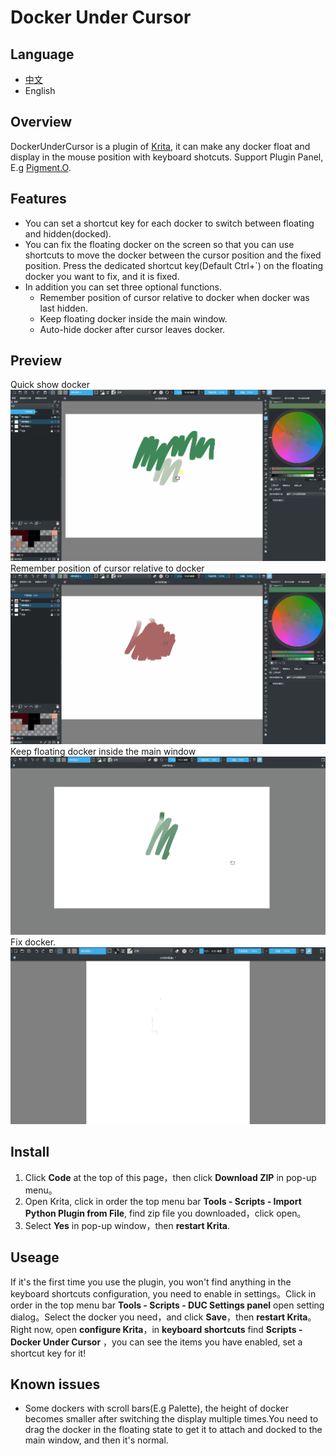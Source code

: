 # Docker Under Cursor

## Language

- [中文](/README__ZH.md)
- English

## Overview

DockerUnderCursor is a plugin of [Krita](https://krita.org/), it can make any docker float and display in the mouse position with keyboard shotcuts. Support Plugin Panel, E.g [Pigment.O](https://github.com/EyeOdin/Pigment.O).

## Features

- You can set a shortcut key for each docker to switch between floating and hidden(docked).
- You can fix the floating docker on the screen so that you can use shortcuts to move the docker between the cursor position and the fixed position. Press the dedicated shortcut key(Default Ctrl+`) on the floating docker you want to fix, and it is fixed.
- In addition you can set three optional functions.
  - Remember position of cursor relative to docker when docker was last hidden.
  - Keep floating docker inside the main window.
  - Auto-hide docker after cursor leaves docker.

## Preview

Quick show docker
![Preview](https://github.com/Aqaao/DockerUnderCursor/blob/main/IMAGE/Preview.gif)
Remember position of cursor relative to docker
![RememberRelativePosition](https://github.com/Aqaao/DockerUnderCursor/blob/main/IMAGE/RememberRelativePosition.gif)
Keep floating docker inside the main window
![KeepInMainwindow](https://github.com/Aqaao/DockerUnderCursor/blob/main/IMAGE/KeepInMainwindow.gif)
Fix docker.
![FixedFloattingDocker](https://github.com/Aqaao/DockerUnderCursor/blob/main/IMAGE/FixedFloattingDocker.gif)

## Install

1. Click **Code** at the top of this page，then click **Download ZIP** in pop-up menu。
2. Open Krita, click in order the top menu bar **Tools \- Scripts \- Import Python Plugin from File**, find zip file you downloaded，click open。
3. Select **Yes** in pop-up window，then **restart Krita**.

## Useage

If it's the first time you use the plugin, you won't find anything in the keyboard shortcuts configuration, you need to enable in settings。Click in order in the top menu bar **Tools \- Scripts \- DUC Settings panel** open setting dialog。Select the docker you need，and click **Save**，then **restart Krita**。Right now, open **configure Krita**，in **keyboard shortcuts** find **Scripts - Docker Under Cursor** ，you can see the items you have enabled, set a shortcut key for it!

## Known issues

- Some dockers with scroll bars(E.g Palette), the height of docker becomes smaller after switching the display multiple times.You need to drag the docker in the floating state to get it to attach and docked to the main window, and then it's normal.
